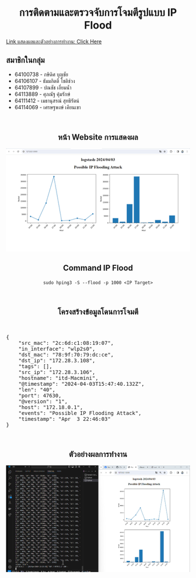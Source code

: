 <h1 align="center">การติดตามและตรวจจับการโจมตีรูปแบบ IP Flood </h1>
<a href="https://youtu.be/7a5WHILv9g8?si=H1zcb4_viN3Jz7WL">Link แสดงผลและตัวอย่างการทำงาน: Click Here</a> 
<h2>สมาชิกในกลุ่ม</h2>
<ul>
    <li>64100738 - กษิดิศ บุญชัย</li>
    <li>64106107 - ธัมมกิตติ์ โชติช่วง</li>
    <li>64107899 - ปณชัช เอี่ยมน้ำ</li>
    <li>64113889 - ศุภณัฐ คุ้มรักษ์</li>
    <li>64111412 - เมธานุสรณ์ สุทธิรัตน์</li>
    <li>64114069 - เศรษฐพงษ์ เคียนเขา</li>
</ul>
<br>
<h2 align="center">หน้า Website การแสดงผล</h2>
<p align="center">
        <img src="static/images/website.png">
    </p>
<h2 align="center">Command IP Flood</h2>
<p align="center">
    <code>sudo hping3 -S --flood -p 1000 &lt;IP Target&gt;</code>
</p>
<br>
<h2 align="center">โครงสร้างข้อมูลโดนการโจมตี</h1>
<br>
<pre>
{
    "src_mac": "2c:6d:c1:08:19:07",
    "in_interface": "wlp2s0",
    "dst_mac": "78:9f:70:79:dc:ce",
    "dst_ip": "172.28.3.108",
    "tags": [],
    "src_ip": "172.28.3.106",
    "hostname": "itd-Macmini",
    "@timestamp": "2024-04-03T15:47:40.132Z",
    "len": "40",
    "port": 47630,
    "@version": "1",
    "host": "172.18.0.1",
    "events": "Possible IP Flooding Attack",
    "timestamp": "Apr  3 22:46:03"
}
</pre>
<br>
<h2 align="center">ตัวอย่างผลการทำงาน </h1>
<p align="center">
        <img src="static/images/showTest.png">
    </p>

